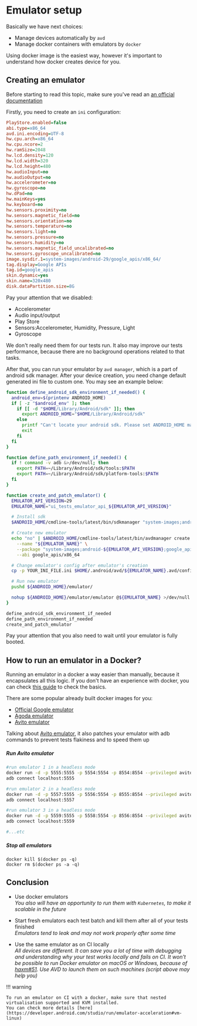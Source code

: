 # Emulator setup

Basically we have next choices:

* Manage devices automatically by `avd`
* Manage docker containers with emulators by `docker`

Using docker image is the easiest way, however it's important to understand how docker creates device for you.

## Creating an emulator

Before starting to read this topic, make sure you've read
an [an official documentation](https://developer.android.com/studio/run/emulator-commandline)

Firstly, you need to create an `ini` configuration:

```ini
PlayStore.enabled=false
abi.type=x86_64
avd.ini.encoding=UTF-8
hw.cpu.arch=x86_64
hw.cpu.ncore=2
hw.ramSize=2048
hw.lcd.density=120
hw.lcd.width=320
hw.lcd.height=480
hw.audioInput=no
hw.audioOutput=no
hw.accelerometer=no
hw.gyroscope=no
hw.dPad=no
hw.mainKeys=yes
hw.keyboard=no
hw.sensors.proximity=no
hw.sensors.magnetic_field=no
hw.sensors.orientation=no
hw.sensors.temperature=no
hw.sensors.light=no
hw.sensors.pressure=no
hw.sensors.humidity=no
hw.sensors.magnetic_field_uncalibrated=no
hw.sensors.gyroscope_uncalibrated=no
image.sysdir.1=system-images/android-29/google_apis/x86_64/
tag.display=Google APIs
tag.id=google_apis
skin.dynamic=yes
skin.name=320x480
disk.dataPartition.size=8G
```

Pay your attention that we disabled:

* Accelerometer
* Audio input/output
* Play Store
* Sensors:Accelerometer, Humidity, Pressure, Light
* Gyroscope

We don't really need them for our tests run. It also may improve our tests performance, because there are no background
operations related to that tasks.

After that, you can run your emulator by `avd manager`, which is a part of android sdk manager. After your device
creation, you need change default generated ini file to custom one. You may see an example below:

```bash
function define_android_sdk_environment_if_needed() {
  android_env=$(printenv ANDROID_HOME)
  if [ -z "$android_env" ]; then
    if [[ -d "$HOME/Library/Android/sdk" ]]; then
      export ANDROID_HOME="$HOME/Library/Android/sdk"
    else
      printf "Can't locate your android sdk. Please set ANDROID_HOME manually"
      exit
    fi
  fi
}

function define_path_environment_if_needed() {
  if ! command -v adb &>/dev/null; then
    export PATH=~/Library/Android/sdk/tools:$PATH
    export PATH=~/Library/Android/sdk/platform-tools:$PATH
  fi
}

function create_and_patch_emulator() {
  EMULATOR_API_VERSION=29
  EMULATOR_NAME="ui_tests_emulator_api_${EMULATOR_API_VERSION}"

  # Install sdk
  $ANDROID_HOME/cmdline-tools/latest/bin/sdkmanager "system-images;android-${EMULATOR_API_VERSION};google_apis;x86_64"

  # Create new emulator
  echo "no" | $ANDROID_HOME/cmdline-tools/latest/bin/avdmanager create avd --force \
    --name "${EMULATOR_NAME}" \
    --package "system-images;android-${EMULATOR_API_VERSION};google_apis;x86_64" \
    --abi google_apis/x86_64

  # Change emulator's config after emulator's creation
  cp -p YOUR_INI_FILE.ini $HOME/.android/avd/${EMULATOR_NAME}.avd/config.ini

  # Run new emulator
  pushd ${ANDROID_HOME}/emulator/

  nohup ${ANDROID_HOME}/emulator/emulator @${EMULATOR_NAME} >/dev/null 2>&1 &
}

define_android_sdk_environment_if_needed
define_path_environment_if_needed
create_and_patch_emulator
```

Pay your attention that you also need to wait until your emulator is fully booted.

## How to run an emulator in a Docker?

Running an emulator in a docker a way easier than manually, because it encapsulates all this logic. If you don't have an
experience with docker, you can check
[this guide](https://www.youtube.com/watch?v=zJ6WbK9zFpI) to check the basics.

There are some popular already built docker images for you:

* [Official Google emulator](https://github.com/google/android-emulator-container-scripts)
* [Agoda emulator](https://github.com/agoda-com/docker-emulator-android)
* [Avito emulator](https://hub.docker.com/r/avitotech/android-emulator-29)

Talking about [Avito emulator](https://github.com/google/android-emulator-container-scripts), it also patches your
emulator with adb commands to prevent tests flakiness and to speed them up

##### Run Avito emulator

```bash
#run emulator 1 in a headless mode
docker run -d -p 5555:5555 -p 5554:5554 -p 8554:8554 --privileged avitotech/android-emulator-29:915c1f20be
adb connect localhost:5555

#run emulator 2 in a headless mode
docker run -d -p 5557:5555 -p 5556:5554 -p 8555:8554 --privileged avitotech/android-emulator-29:915c1f20be
adb connect localhost:5557

#run emulator 3 in a headless mode
docker run -d -p 5559:5555 -p 5558:5554 -p 8556:8554 --privileged avitotech/android-emulator-29:915c1f20be
adb connect localhost:5559

#...etc
```

##### Stop all emulators

```shell
docker kill $(docker ps -q)
docker rm $(docker ps -a -q)
```

## Conclusion

* Use docker emulators </br>
  _You also will have an opportunity to run them with `Kubernetes`, to make it scalable in the future_

* Start fresh emulators each test batch and kill them after all of your tests finished</br>
  _Emulators tend to leak and may not work properly after some time_

* Use the same emulator as on CI locally</br>
  _All devices are different. It can save you a lot of time with debugging and understanding why your test works locally
  and fails on CI. It won't be possible to run Docker emulator on macOS or Windows, because
  of [haxm#51](https://github.com/intel/haxm/issues/51#issuecomment-389731675). Use AVD to launch them on such
  machines (script above may help you)_

!!! warning

    To run an emulator on CI with a docker, make sure that nested virtualisation supported and KVM installed.
    You can check more details [here](https://developer.android.com/studio/run/emulator-acceleration#vm-linux)